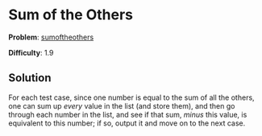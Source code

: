 # Sum of the Others

**Problem**: [sumoftheothers](https://open.kattis.com/problems/sumoftheothers)

**Difficulty**: 1.9

## Solution

For each test case, since one number is equal to the sum of all the others, one can sum up *every* value in the list (and store them), and then go through each number in the list, and see if that sum, *minus* this value, is equivalent to this number; if so, output it and move on to the next case.
